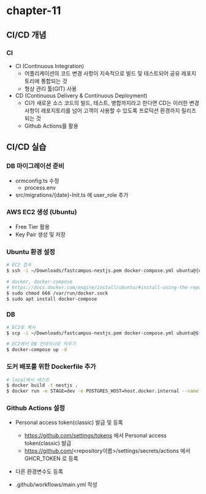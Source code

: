 # chapter-11

## CI/CD 개념

### CI

- CI (Continuous Integration)
  - 어플리케이션의 코드 변경 사항이 지속적으로 빌드 및 테스트되어 공유 레포지토리에 통합되는 것
  - 형상 관리 툴(GIT) 사용
- CD (Continuous Delivery & Continuous Deployment)
  - CI가 새로운 소스 코드의 빌드, 테스트, 병합까지라고 한다면 CD는 이러한 변경 사항이 레포지토리를 넘어 고객이 사용할 수 있도록 프로덕션 환경까지 릴리즈 되는 것
  - Github Actions를 활용

## CI/CD 실습

### DB 마이그레이션 준비

- ormconfig.ts 수정
  - process.env
- src/migrations/{date}-Init.ts 에 user_role 추가

### AWS EC2 생성 (Ubuntu)

- Free Tier 활용
- Key Pair 생성 및 저장

### Ubuntu 환경 설정

```bash
# EC2 접속
$ ssh -i ~/Downloads/fastcampus-nestjs.pem docker-compose.yml ubuntu@{ec2 public ip}:/home/ubuntu

# docker, docker-compose
# https://docs.docker.com/engine/install/ubuntu/#install-using-the-repository
$ sudo chmod 666 /var/run/docker.sock
$ sudo apt install docker-compose
```

### DB

```bash
# EC2로 복사
$ scp -i ~/Downloads/fastcampus-nestjs.pem docker-compose.yml ubuntu@${ec2 piulic ip}:/home/ubuntu

# EC2에서 DB 컨테이너로 띄우기
$ docker-compose up -d
```

### 도커 배포를 위한 Dockerfile 추가

```bash
# local에서 테스트
$ docker build -t nestjs .
$ docker run -e STAGE=dev -e POSTGRES_HOST=host.docker.internal --name nestjs -d -p 3000:3000 nestjs
```

### Github Actions 설정

- Personal access token(classic) 발급 및 등록

  - https://github.com/settings/tokens 에서 Personal access token(classic) 발급
  - https://github.com/<repository이름>/settings/secrets/actions 에서 GHCR_TOKEN 로 등록

- 다른 환경변수도 등록

- .github/workflows/main.yml 작성
